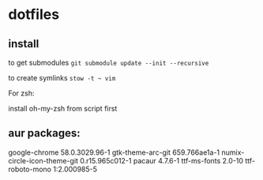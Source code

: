 # dotfiles

## install

to get submodules
`git submodule update --init --recursive`

to create symlinks
`stow -t ~ vim`

For zsh:

install oh-my-zsh from script first

## aur packages:

google-chrome 58.0.3029.96-1
gtk-theme-arc-git 659.766ae1a-1
numix-circle-icon-theme-git 0.r15.965c012-1
pacaur 4.7.6-1
ttf-ms-fonts 2.0-10
ttf-roboto-mono 1:2.000985-5

